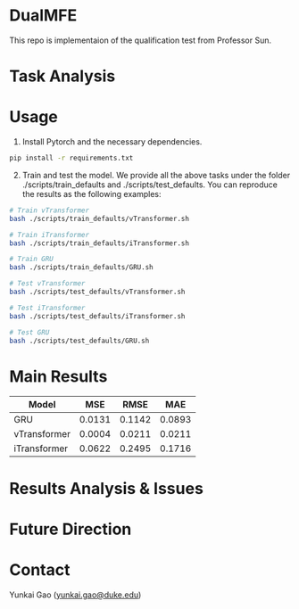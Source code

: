 # DualMFE
This repo is implementaion of the qualification test from Professor Sun.
# Task Analysis

# Usage
1. Install Pytorch and the necessary dependencies.
```bash
pip install -r requirements.txt
```
2. Train and test the model. We provide all the above tasks under the folder ./scripts/train_defaults and ./scripts/test_defaults. You can reproduce the results as the following examples:
```bash
# Train vTransformer
bash ./scripts/train_defaults/vTransformer.sh

# Train iTransformer
bash ./scripts/train_defaults/iTransformer.sh

# Train GRU
bash ./scripts/train_defaults/GRU.sh

# Test vTransformer
bash ./scripts/test_defaults/vTransformer.sh

# Test iTransformer
bash ./scripts/test_defaults/iTransformer.sh

# Test GRU
bash ./scripts/test_defaults/GRU.sh
```
# Main Results
| Model | MSE | RMSE | MAE |
| --- | --- | --- | --- |
| GRU | 0.0131 | 0.1142 | 0.0893 |
| vTransformer | 0.0004 | 0.0211 | 0.0211 |
| iTransformer | 0.0622 | 0.2495 | 0.1716 |

# Results Analysis \& Issues

# Future Direction

# Contact
Yunkai Gao (yunkai.gao@duke.edu)

